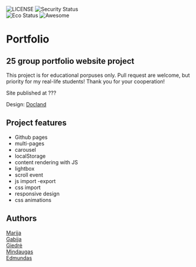 ![LICENSE](https://img.shields.io/badge/license-MIT-blue.svg?style=flat-square)
![Security Status](https://img.shields.io/security-headers?label=Security&url=https%3A%2F%2Fgithub.com&style=flat-square)<br>
![Eco Status](https://img.shields.io/badge/ECO-Friendly-green.svg)
![Awesome](https://cdn.rawgit.com/sindresorhus/awesome/d7305f38d29fed78fa85652e3a63e154dd8e8829/media/badge.svg)

# Portfolio

## 25 group portfolio website project

This project is for educational porpuses only. Pull request are welcome, but priority for my real-life students! Thank you for your cooperation!

Site published at ???

Design: [Docland](https://themelooks.org/demo/docland/html/home-course.html)

## Project features

-   Github pages
-   multi-pages
-   carousel
-   localStorage
-   content rendering with JS
-   lightbox
-   scroll event
-   js import -export
-   css import
-   responsive design
-   css animations

## Authors

[Marija](https://github.com/mareidu)<br>
[Gabija](https://github.com/gabijaatmanaviciute)<br>
[Giedrė](https://github.com/giedrotie)<br>
[Mindaugas](https://github.com/camel25)<br>
[Edmundas](https://github.com/trickerltu)<br>